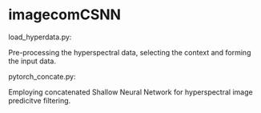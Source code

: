 # imagecomCSNN
load_hyperdata.py:

Pre-processing the hyperspectral data, selecting the context and forming the input data.

pytorch_concate.py:

Employing concatenated Shallow Neural Network for hyperspectral image predicitve filtering. 
